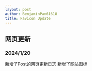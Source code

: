 ```yaml
---
layout: post
author: BenjaminPan61618
title: Favicon Update
--- 
```


## 网页更新
### 2024/1/20
新增了Post的网页更新日志
新增了网站图标
